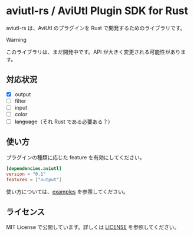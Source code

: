 # aviutl-rs / AviUtl Plugin SDK for Rust

aviutl-rs は、AviUtl のプラグインを Rust で開発するためのライブラリです。

> [!WARNING]
> このライブラリは、まだ開発中です。API が大きく変更される可能性があります。

## 対応状況

- [x] output
- [ ] filter
- [ ] input
- [ ] color
- [ ] <s>language</s>（それ Rust である必要ある？）

## 使い方

プラグインの種類に応じた feature を有効にしてください。

```toml
[dependencies.aviutl]
version = "0.1"
features = ["output"]
```

使い方については、[examples](examples) を参照してください。

## ライセンス

MIT License で公開しています。詳しくは [LICENSE](LICENSE) を参照してください。
